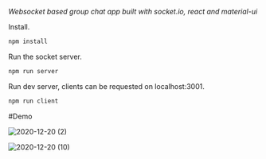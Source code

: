 *Websocket based group chat app built with socket.io, react and material-ui*

Install.

``` bash
npm install
```

Run the socket server.

``` bash
npm run server
```

Run dev server, clients can be requested on localhost:3001.

``` bash
npm run client
```


#Demo

![2020-12-20 (2)](https://user-images.githubusercontent.com/70273160/126140297-20f6f978-853d-43f0-8a52-e9eec3b4e28f.png)

![2020-12-20 (10)](https://user-images.githubusercontent.com/70273160/126140346-d27d0cdc-fb96-4394-88c4-7c235d6808fd.png)
